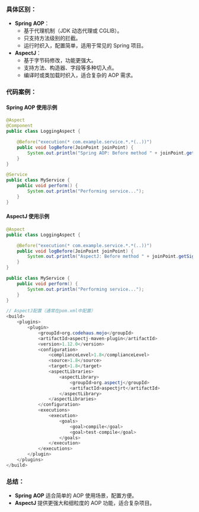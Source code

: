 ### 具体区别：

- **Spring** **AOP**：
  - 基于代理机制（JDK 动态代理或 CGLIB）。
  - 只支持方法级别的拦截。
  - 运行时织入，配置简单，适用于常见的 Spring 项目。
- **AspectJ**：
  - 基于字节码修改，功能更强大。
  - 支持方法、构造器、字段等多种切入点。
  - 编译时或类加载时织入，适合复杂的 AOP 需求。

### 代码案例：

#### **Spring** **AOP** **使用示例**

```Java
@Aspect
@Component
public class LoggingAspect {

    @Before("execution(* com.example.service.*.*(..))")
    public void logBefore(JoinPoint joinPoint) {
        System.out.println("Spring AOP: Before method " + joinPoint.getSignature().getName());
    }
}

@Service
public class MyService {
    public void perform() {
        System.out.println("Performing service...");
    }
}
```

#### **AspectJ** **使用示例**

```Java
@Aspect
public class LoggingAspect {

    @Before("execution(* com.example.service.*.*(..))")
    public void logBefore(JoinPoint joinPoint) {
        System.out.println("AspectJ: Before method " + joinPoint.getSignature().getName());
    }
}

public class MyService {
    public void perform() {
        System.out.println("Performing service...");
    }
}

// AspectJ配置（通常在pom.xml中配置）
<build>
    <plugins>
        <plugin>
            <groupId>org.codehaus.mojo</groupId>
            <artifactId>aspectj-maven-plugin</artifactId>
            <version>1.12.0</version>
            <configuration>
                <complianceLevel>1.8</complianceLevel>
                <source>1.8</source>
                <target>1.8</target>
                <aspectLibraries>
                    <aspectLibrary>
                        <groupId>org.aspectj</groupId>
                        <artifactId>aspectjrt</artifactId>
                    </aspectLibrary>
                </aspectLibraries>
            </configuration>
            <executions>
                <execution>
                    <goals>
                        <goal>compile</goal>
                        <goal>test-compile</goal>
                    </goals>
                </execution>
            </executions>
        </plugin>
    </plugins>
</build>
```

### 总结：

- **Spring** **AOP** 适合简单的 AOP 使用场景，配置方便。
- **AspectJ** 提供更强大和细粒度的 AOP 功能，适合复杂项目。